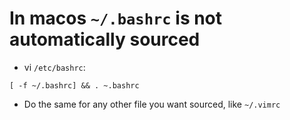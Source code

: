 # In macos `~/.bashrc` is not automatically sourced

- vi `/etc/bashrc`:

`[ -f ~/.bashrc] && . ~.bashrc`

- Do the same for any other file you want sourced, like `~/.vimrc`
